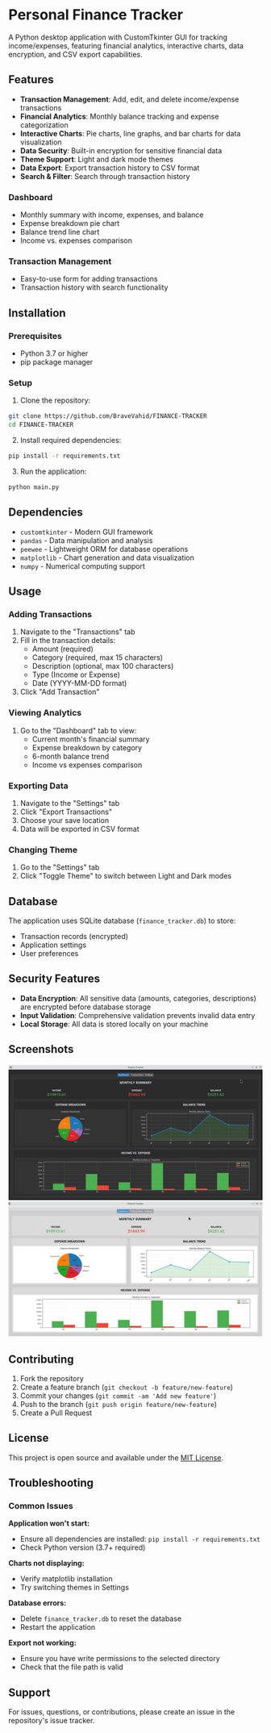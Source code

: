 # Personal Finance Tracker

A Python desktop application with CustomTkinter GUI for tracking income/expenses, featuring financial analytics, interactive charts, data encryption, and CSV export capabilities.

## Features

- **Transaction Management**: Add, edit, and delete income/expense transactions
- **Financial Analytics**: Monthly balance tracking and expense categorization
- **Interactive Charts**: Pie charts, line graphs, and bar charts for data visualization
- **Data Security**: Built-in encryption for sensitive financial data
- **Theme Support**: Light and dark mode themes
- **Data Export**: Export transaction history to CSV format
- **Search & Filter**: Search through transaction history

### Dashboard
- Monthly summary with income, expenses, and balance
- Expense breakdown pie chart
- Balance trend line chart
- Income vs. expenses comparison

### Transaction Management
- Easy-to-use form for adding transactions
- Transaction history with search functionality

## Installation

### Prerequisites
- Python 3.7 or higher
- pip package manager

### Setup
1. Clone the repository:
```bash
git clone https://github.com/BraveVahid/FINANCE-TRACKER
cd FINANCE-TRACKER
```

2. Install required dependencies:
```bash
pip install -r requirements.txt
```

3. Run the application:
```bash
python main.py
```

## Dependencies

- `customtkinter` - Modern GUI framework
- `pandas` - Data manipulation and analysis
- `peewee` - Lightweight ORM for database operations
- `matplotlib` - Chart generation and data visualization
- `numpy` - Numerical computing support

## Usage

### Adding Transactions
1. Navigate to the "Transactions" tab
2. Fill in the transaction details:
   - Amount (required)
   - Category (required, max 15 characters)
   - Description (optional, max 100 characters)
   - Type (Income or Expense)
   - Date (YYYY-MM-DD format)
3. Click "Add Transaction"

### Viewing Analytics
1. Go to the "Dashboard" tab to view:
   - Current month's financial summary
   - Expense breakdown by category
   - 6-month balance trend
   - Income vs expenses comparison

### Exporting Data
1. Navigate to the "Settings" tab
2. Click "Export Transactions"
3. Choose your save location
4. Data will be exported in CSV format

### Changing Theme
1. Go to the "Settings" tab
2. Click "Toggle Theme" to switch between Light and Dark modes

## Database

The application uses SQLite database (`finance_tracker.db`) to store:
- Transaction records (encrypted)
- Application settings
- User preferences

## Security Features

- **Data Encryption**: All sensitive data (amounts, categories, descriptions) are encrypted before database storage
- **Input Validation**: Comprehensive validation prevents invalid data entry
- **Local Storage**: All data is stored locally on your machine

## Screenshots
![Dark Mode](screenshot1.png)
![Light Mode](screenshot2.png)

## Contributing

1. Fork the repository
2. Create a feature branch (`git checkout -b feature/new-feature`)
3. Commit your changes (`git commit -am 'Add new feature'`)
4. Push to the branch (`git push origin feature/new-feature`)
5. Create a Pull Request

## License

This project is open source and available under the [MIT License](LICENSE).

## Troubleshooting

### Common Issues

**Application won't start:**
- Ensure all dependencies are installed: `pip install -r requirements.txt`
- Check Python version (3.7+ required)

**Charts not displaying:**
- Verify matplotlib installation
- Try switching themes in Settings

**Database errors:**
- Delete `finance_tracker.db` to reset the database
- Restart the application

**Export not working:**
- Ensure you have write permissions to the selected directory
- Check that the file path is valid

## Support

For issues, questions, or contributions, please create an issue in the repository's issue tracker.
